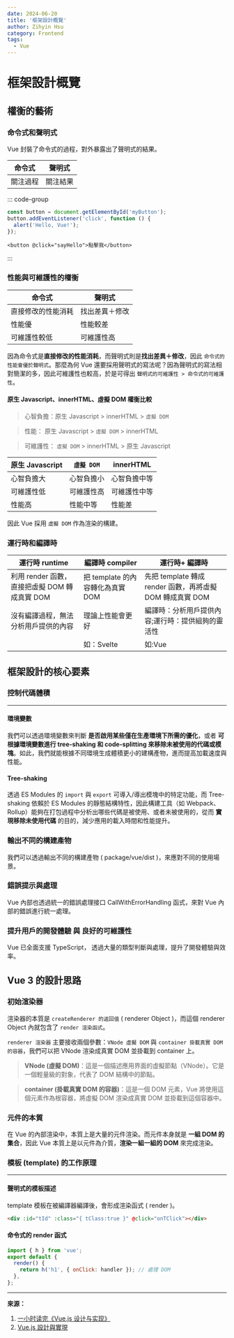 ```yaml
---
date: 2024-06-20
title: '框架設計概覽'
author: Zihyin Hsu
category: Frontend
tags:
  - Vue
---
```


# 框架設計概覽

## 權衡的藝術

### 命令式和聲明式

Vue 封裝了命令式的過程，對外暴露出了聲明式的結果。

| 命令式   | 聲明式   |
| -------- | -------- |
| 關注過程 | 關注結果 |

::: code-group

```js [命令式]
const button = document.getElementById('myButton');
button.addEventListener('click', function () {
  alert('Hello, Vue!');
});
```

```vue [聲明式]
<button @click="sayHello">點擊我</button>
```

:::

### 性能與可維護性的權衡

| 命令式             | 聲明式         |
| ------------------ | -------------- |
| 直接修改的性能消耗 | 找出差異＋修改 |
| 性能優             | 性能較差       |
| 可維護性較低       | 可維護性高     |

因為命令式是**直接修改的性能消耗**，而聲明式則是**找出差異＋修改**，因此 `命令式的性能會優於聲明式`。那麼為何 Vue 還要採用聲明式的寫法呢？因為聲明式的寫法相對簡潔的多，因此可維護性也較高，於是可得出 `聲明式的可維護性 > 命令式的可維護性`。

#### 原生 Javascript、innerHTML、虛擬 DOM 權衡比較

> 心智負擔：原生 Javascript > innerHTML > `虛擬 DOM`

> 性能： 原生 Javascript > `虛擬 DOM` > innerHTML

> 可維護性： `虛擬 DOM` > innerHTML > 原生 Javascript

| 原生 Javascript | `虛擬 DOM` | innerHTML    |
| --------------- | ---------- | ------------ |
| 心智負擔大      | 心智負擔小 | 心智負擔中等 |
| 可維護性低      | 可維護性高 | 可維護性中等 |
| 性能高          | 性能中等   | 性能差       |

因此 Vue 採用 `虛擬 DOM` 作為渲染的構建。

### 運行時和編譯時

| 運行時 runtime                                | 編譯時 compiler                  | 運行時+ 編譯時                                            |
| --------------------------------------------- | -------------------------------- | --------------------------------------------------------- |
| 利用 render 函數，直接把虛擬 DOM 轉成真實 DOM | 把 template 的內容轉化為真實 DOM | 先把 template 轉成 render 函數，再將虛擬 DOM 轉成真實 DOM |
| 沒有編譯過程，無法分析用戶提供的內容          | 理論上性能會更好                 | 編譯時：分析用戶提供內容;運行時：提供組夠的靈活性         |
|                                               | 如：Svelte                       | 如:Vue                                                    |

## 框架設計的核心要素

### 控制代碼體積

---

#### 環境變數

我們可以透過環境變數來判斷 **是否啟用某些僅在生產環境下所需的優化**，或者 **可根據環境變數進行 tree-shaking 和 code-splitting 來移除未被使用的代碼或模塊**。如此，我們就能根據不同環境生成體積更小的建構產物，進而提高加載速度與性能。

#### Tree-shaking

透過 ES Modules 的 `import` 與 `export` 可導入/導出模塊中的特定功能，而 Tree-shaking 依賴於 ES Modules 的靜態結構特性，因此構建工具（如 Webpack、Rollup）能夠在打包過程中分析出哪些代碼是被使用、或者未被使用的，從而 **實現移除未使用代碼** 的目的，減少應用的載入時間和性能提升。

### 輸出不同的構建產物

我們可以透過輸出不同的構建產物 ( package/vue/dist )，來應對不同的使用場景。

### 錯誤提示與處理

Vue 內部也透過統一的錯誤處理接口 CallWithErrorHandling 函式，來對 Vue 內部的錯誤進行統一處理。

### 提升用戶的開發體驗 與 良好的可維護性

Vue 已全面支援 TypeScript， 透過大量的類型判斷與處理，提升了開發體驗與效率。

## Vue 3 的設計思路

### 初始渲染器

渲染器的本質是 `createRenderer 的返回值` ( renderer Object )，而這個 renderer Object 內就包含了 `render 渲染函式`。

`renderer 渲染器` 主要接收兩個參數：`VNode 虛擬 DOM` 與 `container 掛載真實 DOM 的容器`，我們可以把 VNode 渲染成真實 DOM 並掛載到 container 上。

> **VNode (虛擬 DOM)**：這是一個描述應用界面的虛擬節點（VNode）。它是一個輕量級的對象，代表了 DOM 結構中的節點。

> **container (掛載真實 DOM 的容器)**：這是一個 DOM 元素，Vue 將使用這個元素作為根容器，將虛擬 DOM 渲染成真實 DOM 並掛載到這個容器中。

### 元件的本質

在 Vue 的內部渲染中，本質上是大量的元件渲染。而元件本身就是 **一組 DOM 的集合**，因此 Vue 本質上是以元件為介質，**渲染一組一組的 DOM** 來完成渲染。

### 模板 (template) 的工作原理

---

#### 聲明式的模板描述

template 模板在被編譯器編譯後，會形成渲染函式 ( render )。

```html
<div :id="tId" :class="{ tClass:true }" @click="onTClick"></div>
```

#### 命令式的 render 函式

```js
import { h } from 'vue';
export default {
  render() {
    return h('h1', { onClick: handler }); // 處理 DOM
  },
};
```

---

**來源：**

1. [一小时读完《Vue.js 设计与实现》](https://www.bilibili.com/video/BV1K24y1q7eJ/?spm_id_from=333.999.0.0&vd_source=bf9e31cbb04dcc9c09d7c5869df8ca09)
2. [Vue.js 設計與實現](https://www.tenlong.com.tw/products/9787115583864)
